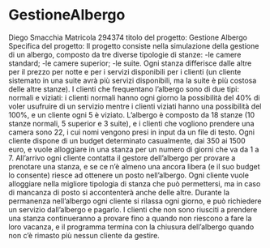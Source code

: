 # GestioneAlbergo
Diego Smacchia
Matricola 294374
titolo del progetto: Gestione Albergo
Specifica del progetto:
Il progetto consiste nella simulazione della gestione di un albergo, composto da tre diverse tipologie di stanze:
-le camere standard;
-le camere superior;
-le suite.
Ogni stanza differisce dalle altre per il prezzo per notte e per i servizi disponibili per i clienti (un cliente sistemato in una suite avrà più servizi disponibili, ma la suite è più costosa delle altre stanze).
I clienti che frequentano l’albergo sono di due tipi: normali e viziati: i clienti normali hanno ogni giorno la possibilità del 40% di voler usufruire di un servizio mentre i clienti viziati hanno una possibilità del 100%, e un cliente ogni 5 è viziato.
L’albergo è composto da 18 stanze (10 stanze normali, 5 superior e 3 suite), e i clienti che vogliono prendere una camera sono 22, i cui nomi vengono presi in input da un file di testo.
Ogni cliente dispone di un budget determinato casualmente, dai 350 ai 1500 euro, e vuole alloggiare in una stanza per un numero di giorni che va da 1 a 7.
All’arrivo ogni cliente contatta il gestore dell’albergo per provare a prenotare una stanza, e se ce n’è almeno una ancora libera (e il suo budget lo consente) riesce ad ottenere un posto nell’albergo.
Ogni cliente vuole alloggiare nella migliore tipologia di stanza che può permettersi, ma in caso di mancanza di posto si accontenterà anche delle altre.
Durante la permanenza nell’albergo ogni cliente si rilassa ogni giorno, e può richiedere un servizio dall’albergo e pagarlo.
I clienti che non sono riusciti a prendere una stanza continueranno a provare fino a quando non riescono a fare la loro vacanza, e il programma termina con la chiusura dell’albergo quando non c’è rimasto più nessun cliente da gestire.
